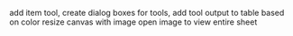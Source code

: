 add item tool,
create dialog boxes for tools,
add tool output to table based on color
resize canvas with image
open image to view entire sheet


